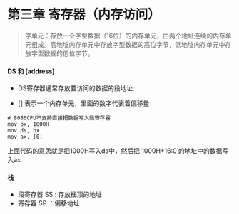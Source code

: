 #  第三章 寄存器（内存访问）

> 字单元：存放一个字型数据（16位）的内存单元，由两个地址连续的内存单元组成。高地址内存单元中存放字型数据的高位字节，低地址内存单元中存放字型数据的低位字节。



#### DS 和 [address]

- DS寄存器通常存放要访问的数据的段地址.

- [] 表示一个内存单元，里面的数字代表着偏移量

```
# 8086CPU不支持直接把数据写入段寄存器
mov bx, 1000H
mov ds, bx
mov ax, [0]
```

上面代码的意思就是把1000H写入ds中，然后把 1000H*16:0 的地址中的数据写入ax



#### 栈

- 段寄存器 SS : 存放栈顶的地址
- 寄存器 SP ：偏移地址




